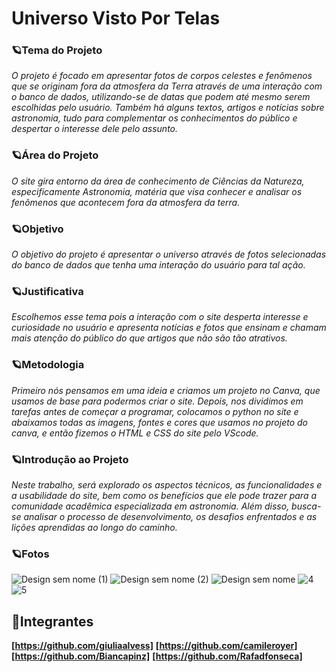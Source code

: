 # Universo Visto Por Telas

### 🪐Tema do Projeto
*O projeto é focado em apresentar fotos de corpos celestes e fenômenos que se originam fora da atmosfera da Terra através de uma interação com o banco de dados, utilizando-se de datas que podem até mesmo serem escolhidas pelo usuário. Também há alguns textos, artigos e notícias sobre astronomia, tudo para complementar os conhecimentos do público e despertar o interesse dele pelo assunto.*

### 🪐Área do Projeto
*O site gira entorno da área de conhecimento de Ciências da Natureza, especificamente Astronomia, matéria que visa conhecer e analisar os fenômenos que acontecem fora da atmosfera da terra.*

### 🪐Objetivo
*O objetivo do projeto é apresentar o universo através de fotos selecionadas do banco de dados que tenha uma interação do usuário para tal ação.*

### 🪐Justificativa
*Escolhemos esse tema pois a interação com o site desperta interesse e curiosidade no usuário e apresenta notícias e fotos que ensinam e chamam mais atenção do público do que artigos que não são tão atrativos.*

### 🪐Metodologia
*Primeiro nós pensamos em uma ideia e criamos um projeto no Canva, que usamos de base para podermos criar o site. Depois, nos dividimos em tarefas antes de começar a programar, colocamos o python no site e abaixamos todas as imagens, fontes e cores que usamos no projeto do canva, e então fizemos o HTML e CSS do site pelo VScode.*

### 🪐Introdução ao Projeto
*Neste trabalho, será explorado os aspectos técnicos, as funcionalidades e a usabilidade do site, bem como os benefícios que ele pode trazer para a comunidade acadêmica especializada em astronomia. Além disso, busca-se analisar o processo de desenvolvimento, os desafios enfrentados e as lições aprendidas ao longo do caminho.*

### 🪐Fotos
![Design sem nome (1)](https://github.com/user-attachments/assets/73fefd41-e413-4c89-9ff1-0dccae33d2b0)
![Design sem nome (2)](https://github.com/user-attachments/assets/853ab403-3b49-4259-8d93-0e04b588a78e)
![Design sem nome](https://github.com/user-attachments/assets/6ca52877-a491-4d98-a009-aea37b2a1bca)
![4](https://github.com/user-attachments/assets/bd50520d-1d93-4042-b657-14b10bc6ef8c)
![5](https://github.com/user-attachments/assets/bffde4e4-971f-405c-b621-9ee23d1880ef)


## 👥Integrantes
**[https://github.com/giuliaalvess]**
**[https://github.com/camileroyer]**
**[https://github.com/Biancapinz]**
**[https://github.com/Rafadfonseca]**
